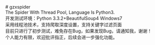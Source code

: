 ﻿<div># gzxspider</div>
<div>The Spider With Thread Pool, Language Is Python3.</div>
<div>开发测试环境：Python 3.3.2+BeautifulSoup4   Windows7</div>
<div>采用线程池技术，支持爬取深度设置，支持关键字过滤页面</div>
<div>目前只进行了初步测试，难免存在Bug，如果发现Bug，请通知我，谢谢！</div>
<div>个人能力有限，欢迎批评指正，后续会进一步强化功能。</div>